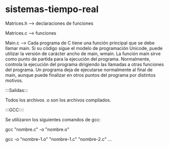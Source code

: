 # sistemas-tiempo-real


Matrices.h --> declaraciones de funciones

Matrices.c --> funciones

Main.c     --> Cada programa de C tiene una función principal que se debe llamar main. Si su código sigue el modelo de programación Unicode, puede utilizar la versión de carácter ancho de main, wmain. La función main sirve como punto de partida para la ejecución del programa. Normalmente, controla la ejecución del programa dirigiendo las llamadas a otras funciones del programa. Un programa deja de ejecutarse normalmente al final de main, aunque puede finalizar en otros puntos del programa por distintos motivos.



:::Salidas:::

Todos los archivos .o son los archivos compilados. 

:::GCC::::

Se utilizaron los siguientes comandos de gcc:

gcc "nombre.c" -o "nombre.o"

gcc -o "nombre-1.o" "nombre-1.c" "nombre-2.c" ...

